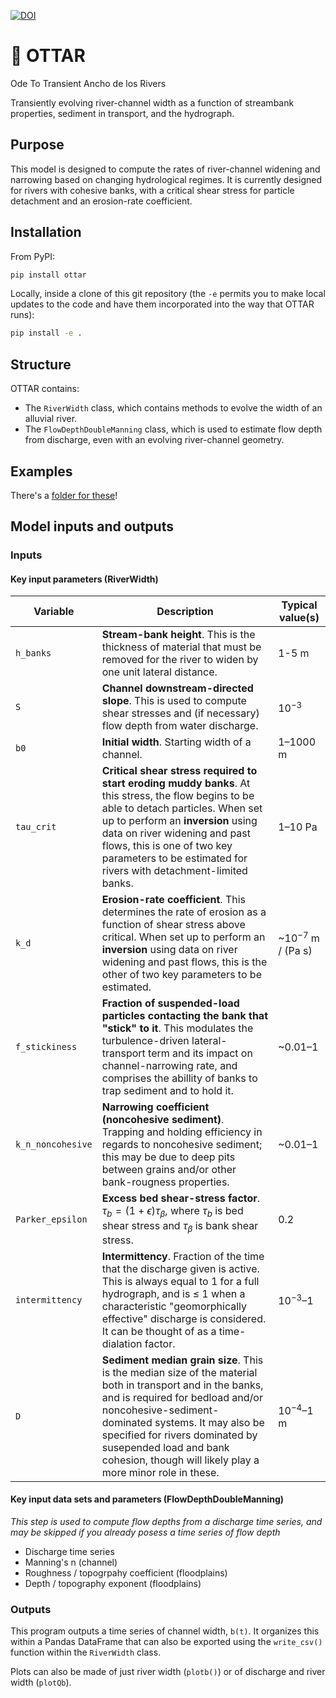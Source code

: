 [![DOI](https://zenodo.org/badge/261265317.svg)](https://zenodo.org/badge/latestdoi/261265317)

# :otter: OTTAR

Ode To Transient Ancho de los Rivers

Transiently evolving river-channel width as a function of streambank properties, sediment in transport, and the hydrograph.

## Purpose

This model is designed to compute the rates of river-channel widening and narrowing based on changing hydrological regimes. It is currently designed for rivers with cohesive banks, with a critical shear stress for particle detachment and an erosion-rate coefficient.

## Installation

From PyPI:
```sh
pip install ottar
```

Locally, inside a clone of this git repository (the `-e` permits you to make local updates to the code and have them incorporated into the way that OTTAR runs):
```sh
pip install -e .
```

## Structure

OTTAR contains:

* The `RiverWidth` class, which contains methods to evolve the width of an alluvial river.
* The `FlowDepthDoubleManning` class, which is used to estimate flow depth from discharge, even with an evolving river-channel geometry.

## Examples

There's a [folder for these](https://github.com/MNiMORPH/OTTAR/tree/master/examples)!

## Model inputs and outputs

### Inputs

#### Key input parameters (RiverWidth)

| **Variable** 	| **Description**                                                                                                                                                                                                                                                                                                   	| **Typical value(s)**        	|
|------------------	|-------------------------------------------------------------------------------------------------------------------------------------------------------------------------------------------------------------------------------------------------------------------------------------------------------------------	|-----------------------------	|
| `h_banks`    	    | **Stream-bank height**. This is the thickness of material that must be removed for the river to widen by one unit lateral distance.                                                                                                                                                                                            	| 1-5 m                       	|
| `S`          	    | **Channel downstream-directed slope**. This is used to compute shear stresses and (if necessary) flow depth from water discharge.                                                                                                                                                                                              	| 10<sup>&minus;3</sup>             	|
| `b0`         	    | **Initial width**. Starting width of a channel.                                                                                                                                                                                                                                                                                	| 1&ndash;1000 m                   	|
| `tau_crit`   	    | **Critical shear stress required to start eroding muddy banks**. At this stress, the flow begins to be able to detach particles. When set up to perform an **inversion** using data on river widening and past flows, this is one of two key parameters to be estimated for rivers with detachment-limited banks. 	| 1&ndash;10 Pa                     	|
| `k_d`        	    | **Erosion-rate coefficient**. This determines the rate of erosion as a function of shear stress above critical. When set up to perform an **inversion** using data on river widening and past flows, this is the other of two key parameters to be estimated.                         	| ~10<sup>&minus;7</sup> m / (Pa s) 	|
| `f_stickiness`    | **Fraction of suspended-load particles contacting the bank that "stick" to it**. This modulates the turbulence-driven lateral-transport term and its impact on channel-narrowing rate, and comprises the abillity of banks to trap sediment and to hold it.                                                                                                                                                                                                                                  	| ~0.01&ndash;1              	|
| `k_n_noncohesive` | **Narrowing coefficient (noncohesive sediment)**. Trapping and holding efficiency in regards to noncohesive sediment; this may be due to deep pits between grains and/or other bank-rougness properties.                                                                                                                                                                                                                                                                                     	| ~0.01&ndash;1              	|
| `Parker_epsilon`  | **Excess bed shear-stress factor**. $\tau_b = (1+\epsilon) \tau_\beta$, where $\tau_b$ is bed shear stress and $\tau_\beta$ is bank shear stress.                                                                                                                                                                           	| 0.2                            	|
| `intermittency`  | **Intermittency**. Fraction of the time that the discharge given is active. This is always equal to 1 for a full hydrograph, and is $\leq$ 1 when a characteristic "geomorphically effective" discharge is considered. It can be thought of as a time-dialation factor.                                                        	| 10<sup>&minus;3</sup>&ndash;1                	|
| `D`          	    | **Sediment median grain size**. This is the median size of the material both in transport and in the banks, and is required for bedload and/or noncohesive-sediment-dominated systems. It may also be specified for rivers dominated by susepended load and bank cohesion, though will likely play a more minor role in these.	| 10<sup>&minus;4</sup>&ndash;1 m                       	|

#### Key input data sets and parameters (FlowDepthDoubleManning)

*This step is used to compute flow depths from a discharge time series, and may be skipped if you already posess a time series of flow depth*

* Discharge time series
* Manning's n (channel)
* Roughness / topogrpahy coefficient (floodplains)
* Depth / topography exponent (floodplains)

### Outputs

This program outputs a time series of channel width, `b(t)`. It organizes this within a Pandas DataFrame that can also be exported using the `write_csv()` function within the `RiverWidth` class.

Plots can also be made of just river width (`plotb()`) or of discharge and river width (`plotQb`).
